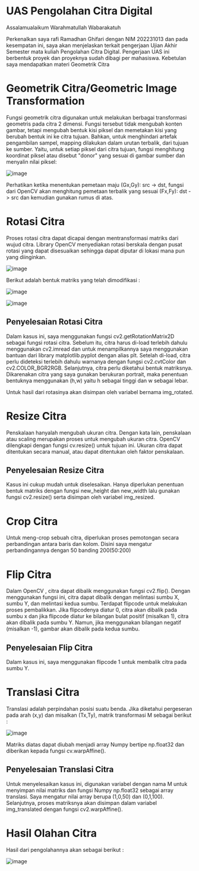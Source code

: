 # UAS Pengolahan Citra Digital
Assalamualaikum Warahmatullah Wabarakatuh

Perkenalkan saya rafi Ramadhan Ghifari dengan NIM 202231013 dan pada kesempatan ini, saya akan menjelaskan terkait pengerjaan Ujian Akhir Semester mata kuliah Pengolahan Citra Digital. Pengerjaan UAS ini berbentuk proyek dan proyeknya sudah dibagi per mahasiswa. Kebetulan saya mendapatkan materi Geometrik Citra

# Geometrik Citra/Geometric Image Transformation
Fungsi geometrik citra digunakan untuk melakukan berbagai transformasi geometris pada citra 2 dimensi. Fungsi tersebut tidak mengubah konten gambar, tetapi mengubah bentuk kisi piksel dan memetakan kisi yang berubah bentuk ini ke citra tujuan. Bahkan, untuk menghindari artefak pengambilan sampel, mapping dilakukan dalam urutan terbalik, dari tujuan ke sumber. Yaitu, untuk setiap piksel dari citra tujuan, fungsi menghitung koordinat piksel atau disebut "donor" yang sesuai di gambar sumber dan menyalin nilai piksel:

![image](https://github.com/Erbaaka/PA-PC_202231013_RAFI-RAMADHAN-GHIFARI_C/assets/88221760/92765c0e-b478-4d69-9b02-8192feb5e632)

Perhatikan ketika menentukan pemetaan maju (Gx,Gy): src -> dst, fungsi dari OpenCV akan menghitung pemetaan terbalik yang sesuai (Fx,Fy): dst -> src dan kemudian gunakan rumus di atas.

# Rotasi Citra
Proses rotasi citra dapat dicapai dengan mentransformasi matriks dari wujud citra. Library OpenCV menyediakan rotasi berskala dengan pusat rotasi yang dapat disesuaikan sehingga dapat diputar di lokasi mana pun yang diinginkan.

![image](https://github.com/Erbaaka/PA-PC_202231013_RAFI-RAMADHAN-GHIFARI_C/assets/88221760/1440d1c6-b25b-4671-b712-88d31e6e866c)

Berikut adalah bentuk matriks yang telah dimodifikasi :

![image](https://github.com/Erbaaka/PA-PC_202231013_RAFI-RAMADHAN-GHIFARI_C/assets/88221760/c502dcc1-7555-4f49-a2c8-9bea09103218)

![image](https://github.com/Erbaaka/PA-PC_202231013_RAFI-RAMADHAN-GHIFARI_C/assets/88221760/389d14e4-7b59-40b5-9842-101ea460c4a9)

## Penyelesaian Rotasi Citra
Dalam kasus ini, saya menggunakan fungsi cv2.getRotationMatrix2D sebagai fungsi rotasi citra. Sebelum itu, citra harus di-load terlebih dahulu menggunakan cv2.imread dan untuk menampilkannya saya menggunakan bantuan dari library matplotlib.pyplot dengan alias plt. Setelah di-load, citra perlu dideteksi terlebih dahulu warnanya dengan fungsi cv2.cvtColor dan cv2.COLOR_BGR2RGB. Selanjutnya, citra perlu diketahui bentuk matriksnya. Dikarenakan citra yang saya gunakan berukuran portrait, maka penentuan bentuknya menggunakan (h,w) yaitu h sebagai tinggi dan w sebagai lebar.  

Untuk hasil dari rotasinya akan disimpan oleh variabel bernama img_rotated.

# Resize Citra
Penskalaan hanyalah mengubah ukuran citra. Dengan kata lain, penskalaan atau scaling merupakan proses untuk mengubah ukuran citra. OpenCV dilengkapi dengan fungsi cv.resize() untuk tujuan ini. Ukuran citra dapat ditentukan secara manual, atau dapat ditentukan oleh faktor penskalaan. 

## Penyelesaian Resize Citra
Kasus ini cukup mudah untuk diselesaikan. Hanya diperlukan penentuan bentuk matriks dengan fungsi new_height dan new_width lalu gunakan fungsi cv2.resize() serta disimpan oleh variabel img_resized. 

# Crop Citra
Untuk meng-crop sebuah citra, diperlukan proses pemotongan secara perbandingan antara baris dan kolom. Disini saya mengatur perbandingannya dengan 50 banding 200(50:200)

# Flip Citra
Dalam OpenCV , citra dapat dibalik menggunakan fungsi cv2.flip(). Dengan menggunakan fungsi ini, citra dapat dibalik dengan melintasi sumbu X, sumbu Y, dan melintasi kedua sumbu. Terdapat flipcode untuk melakukan proses pembalikkan. Jika flipcodenya diatur 0, citra akan dibalik pada sumbu x dan jika flipcode diatur ke bilangan bulat positif (misalkan 1), citra akan dibalik pada sumbu Y. Namun, jika menggunakan bilangan negatif (misalkan -1), gambar akan dibalik pada kedua sumbu.

## Penyelesaian Flip Citra
Dalam kasus ini, saya menggunakan flipcode 1 untuk membalik citra pada sumbu Y.

# Translasi Citra
Translasi adalah perpindahan posisi suatu benda. Jika diketahui pergeseran pada arah (x,y) dan misalkan (Tx,Ty), matrik transformasi M sebagai berikut :

![image](https://github.com/Erbaaka/PA-PC_202231013_RAFI-RAMADHAN-GHIFARI_C/assets/88221760/09661b37-30ad-4d2e-8623-1fd85651d170)

Matriks diatas dapat diubah menjadi array Numpy bertipe np.float32 dan diberikan kepada fungsi cv.warpAffine().

## Penyelesaian Translasi Citra
Untuk menyelesaikan kasus ini, digunakan variabel dengan nama M untuk menyimpan nilai matriks dan fungsi Numpy np.float32 sebagai array translasi. Saya mengatur nilai array berupa (1,0,50) dan (0,1,100). Selanjutnya, proses matriksnya akan disimpan dalam variabel img_translated dengan fungsi cv2.warpAffine(). 

# Hasil Olahan Citra
Hasil dari pengolahannya akan sebagai berikut :

![image](https://github.com/Erbaaka/PA-PC_202231013_RAFI-RAMADHAN-GHIFARI_C/assets/88221760/6effa74d-2e06-4eca-8ba5-b5cab745424f)
